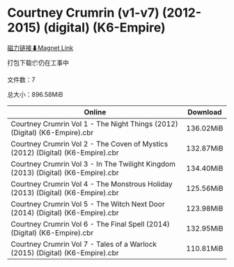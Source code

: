 # Courtney Crumrin (v1-v7) (2012-2015) (digital) (K6-Empire)

[磁力链接⬇Magnet Link](magnet:?xt=urn:btih:d35baa77e23278838bfbdd7b5a8c6c3eb27696e6&dn=Courtney%20Crumrin%20%28v1-v7%29%20%282012-2015%29%20%28digital%29%20%28K6-Empire%29)

打包下载📦仍在工事中

文件数：7

总大小：896.58MiB

Online | Download
--- | ---
Courtney Crumrin Vol 1 - The Night Things (2012) (Digital) (K6-Empire).cbr | 136.02MiB
Courtney Crumrin Vol 2 - The Coven of Mystics (2012) (Digital) (K6-Empire).cbr | 132.87MiB
Courtney Crumrin Vol 3 - In The Twilight Kingdom (2013) (Digital) (K6-Empire).cbr | 134.40MiB
Courtney Crumrin Vol 4 - The Monstrous Holiday (2013) (Digital) (K6-Empire).cbr | 125.56MiB
Courtney Crumrin Vol 5 - The Witch Next Door (2014) (Digital) (K6-Empire).cbr | 123.98MiB
Courtney Crumrin Vol 6 - The Final Spell (2014) (Digital) (K6-Empire).cbr | 132.95MiB
Courtney Crumrin Vol 7 - Tales of a Warlock (2015) (Digital) (K6-Empire).cbr | 110.81MiB